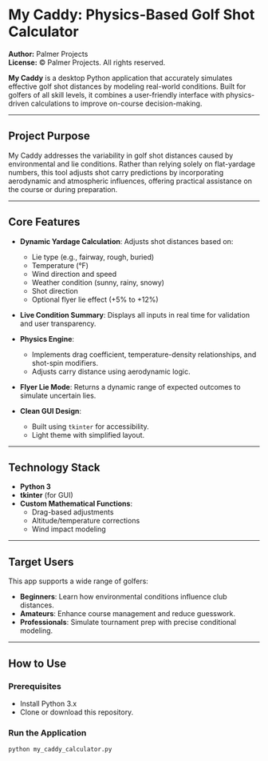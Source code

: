 # My Caddy: Physics-Based Golf Shot Calculator

**Author:** Palmer Projects  
**License:** © Palmer Projects. All rights reserved.

**My Caddy** is a desktop Python application that accurately simulates effective golf shot distances by modeling real-world conditions. Built for golfers of all skill levels, it combines a user-friendly interface with physics-driven calculations to improve on-course decision-making.

---

## Project Purpose

My Caddy addresses the variability in golf shot distances caused by environmental and lie conditions. Rather than relying solely on flat-yardage numbers, this tool adjusts shot carry predictions by incorporating aerodynamic and atmospheric influences, offering practical assistance on the course or during preparation.

---

## Core Features

- **Dynamic Yardage Calculation**: Adjusts shot distances based on:
  - Lie type (e.g., fairway, rough, buried)
  - Temperature (°F)
  - Wind direction and speed
  - Weather condition (sunny, rainy, snowy)
  - Shot direction
  - Optional flyer lie effect (+5% to +12%)

- **Live Condition Summary**: Displays all inputs in real time for validation and user transparency.

- **Physics Engine**:
  - Implements drag coefficient, temperature-density relationships, and shot-spin modifiers.
  - Adjusts carry distance using aerodynamic logic.

- **Flyer Lie Mode**: Returns a dynamic range of expected outcomes to simulate uncertain lies.

- **Clean GUI Design**:
  - Built using `tkinter` for accessibility.
  - Light theme with simplified layout.

---

## Technology Stack

- **Python 3**
- **tkinter** (for GUI)
- **Custom Mathematical Functions**:
  - Drag-based adjustments
  - Altitude/temperature corrections
  - Wind impact modeling

---

## Target Users

This app supports a wide range of golfers:

- **Beginners**: Learn how environmental conditions influence club distances.
- **Amateurs**: Enhance course management and reduce guesswork.
- **Professionals**: Simulate tournament prep with precise conditional modeling.

---

## How to Use

### Prerequisites

- Install Python 3.x
- Clone or download this repository.

### Run the Application

```bash
python my_caddy_calculator.py

